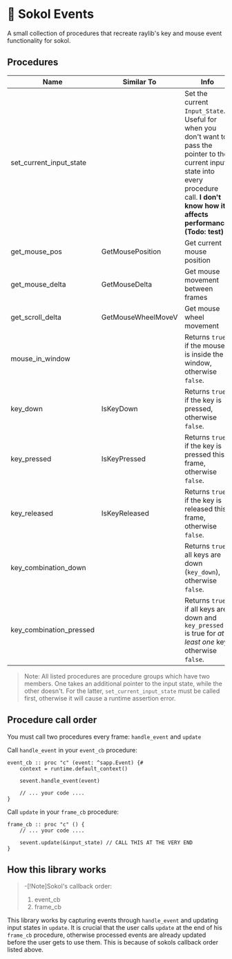 # 🎉 Sokol Events
A small collection of procedures that recreate raylib's key and mouse event functionality for sokol.

## Procedures
Name | Similar To | Info
---- | ---------- | ----
set_current_input_state | | Set the current `Input_State`. Useful for when you don't want to pass the pointer to the current input state into every procedure call. **I don't know how it affects performance. (Todo: test)**
get_mouse_pos | GetMousePosition | Get current mouse position
get_mouse_delta | GetMouseDelta | Get mouse movement between frames
get_scroll_delta | GetMouseWheelMoveV | Get mouse wheel movement
mouse_in_window | | Returns `true` if the mouse is inside the window, otherwise `false`.
key_down | IsKeyDown | Returns `true` if the key is pressed, otherwise `false`.
key_pressed | IsKeyPressed | Returns `true` if the key is pressed this frame, otherwise `false`.
key_released | IsKeyReleased | Returns `true` if the key is released this frame, otherwise `false`.
key_combination_down | | Returns `true` all keys are down (`key_down`), otherwise `false`.
key_combination_pressed | | Returns `true` if all keys are down and `key_pressed` is true for *at least one* key, otherwise `false`.
> Note: All listed procedures are procedure groups which have two members. One takes an additional pointer to the input state, while the other doesn't. For the latter, `set_current_input_state` must be called first, otherwise it will cause a runtime assertion error.

## Procedure call order
You must call two procedures every frame: `handle_event` and `update`

Call `handle_event` in your `event_cb` procedure:
```odin
event_cb :: proc "c" (event: ^sapp.Event) {#
    context = runtime.default_context()

    sevent.handle_event(event)

    // ... your code .... 
}
```
Call `update` in your `frame_cb` procedure:
```odin
frame_cb :: proc "c" () {
    // ... your code .... 

    sevent.update(&input_state) // CALL THIS AT THE VERY END
}
```

## How this library works
> -[!Note]Sokol's callback order:
> 1. event_cb
> 2. frame_cb

This library works by capturing events through `handle_event` and updating input states in `update`.
It is crucial that the user calls `update` at the end of his `frame_cb` procedure, otherwise processed events are already updated before the user gets to use them. This is because of sokols callback order listed above.
